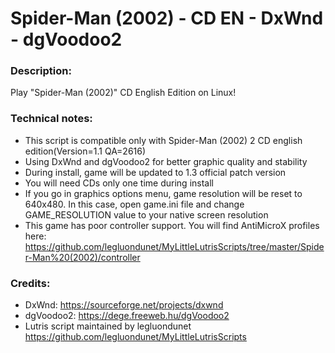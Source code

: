 # Spider-Man (2002) - CD EN - DxWnd - dgVoodoo2
### Description:
Play "Spider-Man (2002)" CD English Edition on Linux!
### Technical notes:
- This script is compatible only with Spider-Man (2002) 2 CD english  edition(Version=1.1 QA=2616)
- Using DxWnd and dgVoodoo2 for better graphic quality and stability
- During install, game will be updated to 1.3 official patch version
- You will need CDs only one time during install
- If you go in graphics options menu, game resolution will be reset to 640x480. In this case, open game.ini file and change GAME_RESOLUTION value to your native screen resolution
- This game has poor controller support. You will find AntiMicroX profiles here: https://github.com/legluondunet/MyLittleLutrisScripts/tree/master/Spider-Man%20(2002)/controller
### Credits:
- DxWnd: https://sourceforge.net/projects/dxwnd
- dgVoodoo2: https://dege.freeweb.hu/dgVoodoo2
- Lutris script maintained by legluondunet https://github.com/legluondunet/MyLittleLutrisScripts
